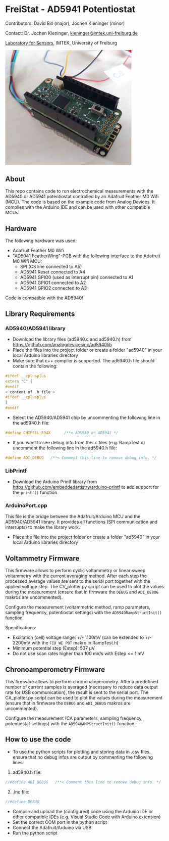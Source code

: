 # FreiStat - AD5941 Potentiostat
Contributors: David Bill (major), Jochen Kieninger (minor)

Contact: Dr. Jochen Kieninger, kieninger@imtek.uni-freiburg.de

[Laboratory for Sensors](https://www.imtek.de/laboratories/sensors/sensors_home?set_language=en), IMTEK, University of Freiburg

<img src="FreiStat.jpg" width="400">

## About
This repo contains code to run electrochemical measurements with the AD5940 or AD5941 potentiostat controlled by an Adafruit Feather M0 Wifi (MCU).
The code is based on the example code from Analog Devices. It compiles with the Arduino IDE and can be used with other compatible MCUs.

## Hardware
The following hardware was used:
* Adafruit Feather M0 Wifi
* "AD5941 FeatherWing"-PCB with the following interface to the Adafruit M0 Wifi MCU:
    - SPI (CS line connected to A5)
    - AD5941 Reset connected to A4
    - AD5941 GPIO0 (used as interrupt pin) connected to A1
    - AD5941 GPIO1 connected to A2
    - AD5941 GPIO2 connected to A3


Code is compatible with the AD5940!

## Library Requirements
### AD5940/AD5941 library
* Download the library files (ad5940.c and ad5940.h) from https://github.com/analogdevicesinc/ad5940lib
* Place the files into the project folder or create a folder "ad5940" in your local Arduino libraries directory
* Make sure that c++ compiler is supported. The ad5940.h file should contain the following:
```c++
#ifdef __cplusplus
extern "C" {
#endif
< content of .h file >
#ifdef __cplusplus
}
#endif
```
* Select the AD5940/AD5941 chip by uncommenting the following line in the ad5940.h file:
```c++
#define CHIPSEL_594X      /**< AD5940 or AD5941 */
 ```
* If you want to see debug info from the .c files (e.g. RampTest.c) uncomment the following line in the ad5940.h file:
```c++
#define ADI_DEBUG   /**< Comment this line to remove debug info. */
```

### LibPrintf
* Download the Arduino Printf library from https://github.com/embeddedartistry/arduino-printf to add support for the `printf()` function

### ArduinoPort.cpp
This file is the bridge between the Adafruit/Arduino MCU and the AD5940/AD5941 library. It provides all functions (SPI communication and interrupts)
to make the library work.
* Place the file into the project folder or create a folder "ad5940" in your local Arduino libraries directory

## Voltammetry Firmware
This firmware allows to perform cyclic voltammetry or linear sweep voltammetry with the current averaging method. After each step the processed average values are sent to the serial port together with the applied voltage step.
The CV_plotter.py script can be used to plot the values during the measurement (ensure that in firmware the `DEBUG` and `ADI_DEBUG` makros are uncommented).

Configure the measurement (voltammetric method, ramp parameters, sampling frequency, potentiostat settings) with the `AD5940RampStructInit()` function.

Specifications:
* Excitation (cell) voltage range: +/- 1100mV (can be extended to +/- 2200mV with the `FIX_WE_POT` makro in RampTest.h)
* Minimum potential step (Estep): 537 µV
* Do not use scan rates higher than 100 mV/s with Estep <= 1 mV

## Chronoamperometry Firmware
This firmware allows to perform chrononamperometry. After a predefined number of current samples is averaged (necessary to reduce data output rate for USB communication), the result is sent to the serial port.
The CA_plotter.py script can be used to plot the values during the measurement (ensure that in firmware the `DEBUG` and `ADI_DEBUG` makros are uncommented).

Configure the measurement (CA parameters, sampling frequency, potentiostat settings) with the `AD5940AMPStructInit()` function.


## How to use the code
* To use the python scripts for plotting and storing data in .csv files, ensure that no debug infos are output by commenting the following lines:
1) ad5940.h file:
```c++
//#define ADI_DEBUG   /**< Comment this line to remove debug info. */
```
2) .ino file:
```c++
//#define DEBUG
```
* Compile and upload the (configured) code using the Arduino IDE or other compatible IDEs (e.g. Visual Studio Code with Arduino extension)
* Set the correct COM port in the python script
* Connect the Adafruit/Arduino via USB
* Run the python script
